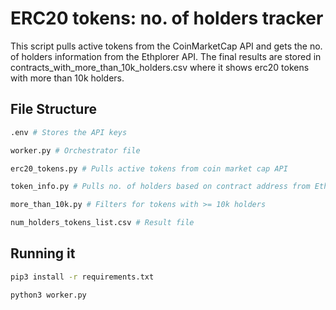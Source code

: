 # ERC20 tokens: no. of holders tracker
This script pulls active tokens from the CoinMarketCap API and gets the no. of holders information from the Ethplorer API. The final results are stored in contracts_with_more_than_10k_holders.csv where it shows erc20 tokens with more than 10k holders.

## File Structure

```bash
.env # Stores the API keys

worker.py # Orchestrator file

erc20_tokens.py # Pulls active tokens from coin market cap API

token_info.py # Pulls no. of holders based on contract address from Ethplorer API

more_than_10k.py # Filters for tokens with >= 10k holders

num_holders_tokens_list.csv # Result file
```

## Running it

```bash
pip3 install -r requirements.txt
```

```bash
python3 worker.py
```



